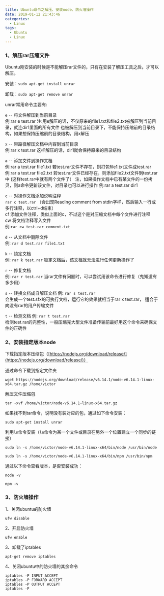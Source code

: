 ```yaml
---
title: Ubuntu命令之解压、安装node、防火墙操作
date: 2019-01-12 21:43:46
categories: 
  - Linux
tags:
  - Ubuntu
  - Linux
---
```


### 1、解压rar压缩文件

Ubuntu刚安装的时候是不能解压rar文件的，只有在安装了解压工具之后，才可以解压。

安装：`sudo apt-get install unrar`

卸载：`sudo apt-get remove unrar`

unrar常用命令主要有:

`e` -- 将文件解压到当前目录  
  例:rar e test.rar
    注:用e解压的话，不仅原来的file1.txt和file2.txt被解压到当前目录，就连dir1里面的所有文件
    也被解压到当前目录下，不能保持压缩前的目录结构，如果想保持压缩前的目录结构，用x解压

`x` -- 带路径解压文档中内容到当前目录  
  例:rar x test.rar
    这样解压的话，dir1就会保持原来的目录结构

`a` -- 添加文件到操作文档  
例:rar a test.rar file1.txt 若test.rar文件不存在，则打包file1.txt文件成test.rar
    例:rar a test.rar file2.txt 若test.rar文件已经存在，则添加file2.txt文件到test.rar中
    (这样test.rar中就有两个文件了）
    注，如果操作文档中已有某文件的一份拷贝，则a命令更新该文件，对目录也可以进行操作
  例:rar a test.rar dir1

`c` -- 对操作文档添加说明注释  
  `rar c test.rar`
    （会出现Reading comment from stdin字样，然后输入一行或多行注释，以ctrl+d结束）  
    cf 添加文件注释，类似上面的c，不过这个是对压缩文档中每个文件进行注释  
    cw 将文档注释写入文件  
    例:`rar cw test.rar comment.txt`

`d` -- 从文档中删除文件  
    例: `rar d test.rar file1.txt`

`k` -- 锁定文档  
  例: `rar k test.rar` 锁定文档后，该文档就无法进行任何更新操作了

`r` -- 修复文档  
  例: `rar r test.rar`
    当rar文件有问题时，可以尝试用该命令进行修复（鬼知道有多少用）

`s` -- 转换文档成自解压文档
  例: `rar s test.rar`  
    会生成一个test.sfx的可执行文档，运行它的效果就相当于rar x test.rar，
    适合于向没有rar的用户传输文件

`t` -- 检测文档
  例: `rar t test.rar`  
    检测test.rar的完整性，一般压缩完大型文件准备传输前最好用这个命令来确保文件的正确性

### 2、安装指定版本node

下载指定版本压缩包（[https://nodejs.org/download/release/](https://nodejs.org/download/release/)）

通过命令下载到指定文件夹

    wget https://nodejs.org/download/release/v6.14.1/node-v6.14.1-linux-x64.tar.gz /home/victor

解压文件压缩包

    tar -xvf /home/victor/node-v6.14.1-linux-x64.tar.gz

如果找不到tar命令，说明没有装对应的包，通过如下命令安装：

    sudo apt-get install unrar

利用`ln`命令安装（`ln`命令为某一个文件或目录在另外一个位置建立一个同步的链接）

    sudo ln -s /home/victor/node-v6.14.1-linux-x64/bin/node /usr/bin/node

    sudo ln -s /home/victor/node-v6.14.1-linux-x64/bin/npm /usr/bin/npm

通过以下命令查看版本，是否安装成功：

    node -v

    npm -v

### 3、防火墙操作

1、关闭ubuntu的防火墙

    ufw disable

2、开启防火墙

    ufw enable

3、卸载了iptables

    apt-get remove iptables

4、关闭ubuntu中的防火墙的其余命令

    iptables -P INPUT ACCEPT
    iptables -P FORWARD ACCEPT
    iptables -P OUTPUT ACCEPT
    iptables -F
